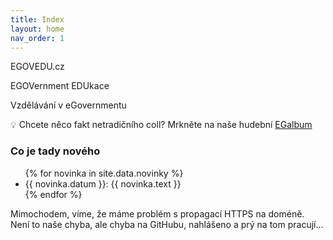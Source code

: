 ```yaml
---
title: Index
layout: home
nav_order: 1
---
```


EGOVEDU.cz

EGOVernment EDUkace

Vzdělávání v eGovernmentu

💡 Chcete něco fakt netradičního coll? Mrkněte na naše hudební [EGalbum](https://egovedu.cz/album)

### Co je tady nového

<ul>
{% for novinka in site.data.novinky %}
<li>{{ novinka.datum }}: {{ novinka.text }}</li>
{% endfor %}
</ul>

Mimochodem, víme, že máme problém s propagací HTTPS na doméně. Není to naše chyba, ale chyba na GitHubu, nahlášeno a prý na tom pracují...
